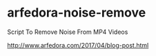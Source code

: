 # arfedora-noise-remove
Script To Remove Noise From MP4 Videos

http://www.arfedora.com/2017/04/blog-post.html
